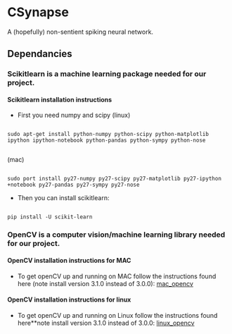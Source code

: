 # CSynapse
A (hopefully) non-sentient spiking neural network.

## Dependancies 

### Scikitlearn is a machine learning package needed for our project.

#### Scikitlearn installation instructions
* First you need numpy and scipy (linux) 
```

sudo apt-get install python-numpy python-scipy python-matplotlib ipython ipython-notebook python-pandas python-sympy python-nose


``` 
(mac)
``` 

sudo port install py27-numpy py27-scipy py27-matplotlib py27-ipython +notebook py27-pandas py27-sympy py27-nose

``` 
* Then you can install scikitlearn:
```

pip install -U scikit-learn

```
### OpenCV is a computer vision/machine learning library needed for our project.
#### OpenCV installation instructions for MAC 
* To get openCV up and running on MAC follow the instructions found here (note install version 3.1.0 instead of 3.0.0): [mac_opencv]


#### OpenCV installation instructions for linux
* To get openCV up and running on Linux follow the instructions found here**note install version 3.1.0 instead of 3.0.0: [linux_opencv]


[mac_opencv]: <http://www.pyimagesearch.com/2015/06/15/install-opencv-3-0-and-python-2-7-on-osx/>
[linux_opencv]: <http://www.pyimagesearch.com/2015/06/22/install-opencv-3-0-and-python-2-7-on-ubuntu/>
